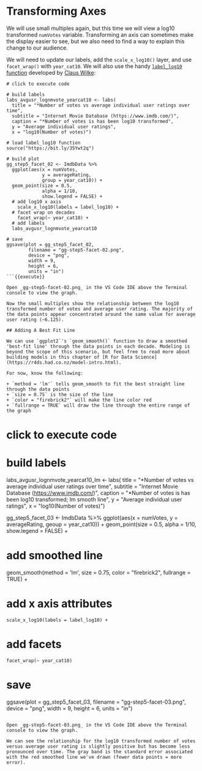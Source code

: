 # Transforming Axes

We will use small multiples again, but this time we will view a log10 transformed `numVotes` variable. Transforming an axis can sometimes make the display easier to see, but we also need to find a way to explain this change to our audience.

We will need to update our labels, add the `scale_x_log10()` layer, and use `facet_wrap()` with `year_cat10`. We will also use the handy [`label_log10` function](https://bit.ly/35Ywt2q) developed by [Claus Wilke](https://wilkelab.org/):

```
# click to execute code

# build labels
labs_avgusr_lognmvote_yearcat10 <- labs(
  title = "*Number of votes vs average individual user ratings over time",
  subtitle = "Internet Movie Database (https://www.imdb.com/)",
  caption = "*Number of votes is has been log10 transformed",
  y = "Average individual user ratings",
  x = "log10(Number of votes)")

# load label_log10 function
source("https://bit.ly/35Ywt2q")

# build plot
gg_step5_facet_02 <- ImdbData %>%
  ggplot(aes(x = numVotes,
             y = averageRating,
             group = year_cat10)) +
  geom_point(size = 0.5,
             alpha = 1/10,
             show.legend = FALSE) +
  # add log10 x axis
    scale_x_log10(labels = label_log10) +
  # facet wrap on decades
    facet_wrap(~ year_cat10) +
  # add labels
  labs_avgusr_lognmvote_yearcat10

# save
ggsave(plot = gg_step5_facet_02,
        filename = "gg-step5-facet-02.png",
        device = "png",
        width = 9,
        height = 6,
        units = "in")
```{{execute}}

Open _gg-step5-facet-02.png_ in the VS Code IDE above the Terminal console to view the graph.

Now the small multiples show the relationship between the log10 transformed number of votes and average user rating. The majority of the data points appear concentrated around the same value for average user rating (~6.125).

## Adding A Best Fit Line

We can use `ggplot2`'s `geom_smooth()` function to draw a smoothed 'best-fit line' through the data points in each decade. Modeling is beyond the scope of this scenario, but feel free to read more about building models in this chapter of [R for Data Science](https://r4ds.had.co.nz/model-intro.html).

For now, know the following:

+ `method = 'lm'` tells geom_smooth to fit the best straight line through the data points
+ `size = 0.75` is the size of the line
+ `color = "firebrick2"` will make the line color red
+ `fullrange = TRUE` will draw the line through the entire range of the graph

```
# click to execute code

#   build labels
labs_avgusr_lognmvote_yearcat10_lm <- labs(
  title = "*Number of votes vs average individual user ratings over time",
  subtitle = "Internet Movie Database (https://www.imdb.com/)",
  caption = "*Number of votes is has been log10 transformed; lm smooth line",
  y = "Average individual user ratings",
  x = "log10(Number of votes)")

gg_step5_facet_03 <- ImdbData %>%
  ggplot(aes(x = numVotes,
             y = averageRating,
             geoup = year_cat10)) +
  geom_point(size = 0.5,
              alpha = 1/10,
              show.legend = FALSE) +
  # add smoothed line
  geom_smooth(method = 'lm',
              size = 0.75,
              color = "firebrick2",
              fullrange = TRUE) +
  # add x axis attributes
    scale_x_log10(labels = label_log10) +
  # add facets
    facet_wrap(~ year_cat10)

# save
ggsave(plot = gg_step5_facet_03,
       filename = "gg-step5-facet-03.png",
        device = "png",
        width = 9,
        height = 6,
        units = "in")
```{{execute}}

Open _gg-step5-facet-03.png_ in the VS Code IDE above the Terminal console to view the graph.

We can see the relationship for the log10 transformed number of votes versus average user rating is slightly positive but has become less pronounced over time. The gray band is the standard error associated with the red smoothed line we've drawn (fewer data points = more error).
